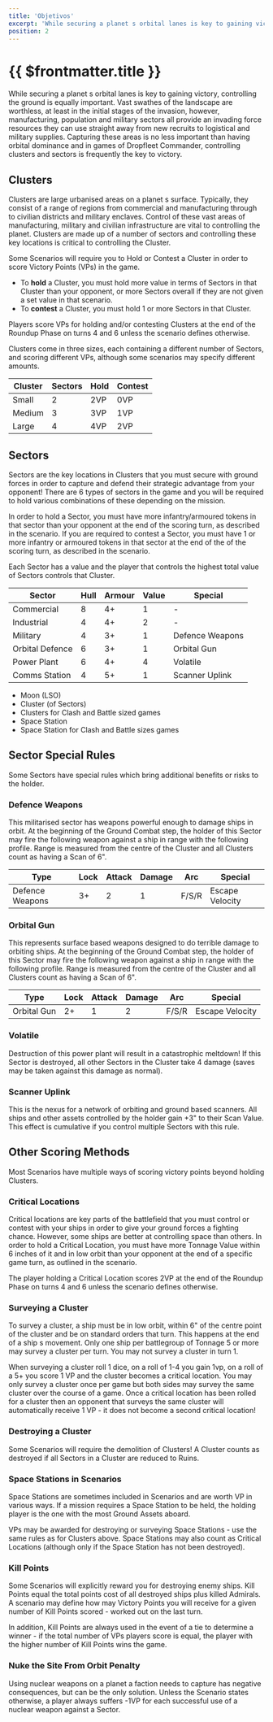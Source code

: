 ```yaml
---
title: 'Objetivos'
excerpt: 'While securing a planet s orbital lanes is key to gaining victory, controlling the ground is equally important.'
position: 2
---
```


# {{ $frontmatter.title }}

While securing a planet s orbital lanes is key to gaining victory, controlling the ground is equally important. Vast swathes of the landscape are worthless, at least in the initial stages of the invasion, however, manufacturing, population and military sectors all provide an invading force resources they can use straight away from new recruits to logistical and military supplies. Capturing these areas is no less important than having orbital dominance and in games of Dropfleet Commander, controlling clusters and sectors is frequently the key to victory.

## Clusters

Clusters are large urbanised areas on a planet s surface. Typically, they consist of a range of regions from commercial and manufacturing through to civilian districts and military enclaves. Control of these vast areas of manufacturing, military and civilian infrastructure are vital to controlling the planet. Clusters are made up of a number of sectors and controlling these key locations is critical to controlling the Cluster.

Some Scenarios will require you to Hold or Contest a Cluster in order to score Victory Points (VPs) in the game.

* To **hold** a Cluster, you must hold more value in terms of Sectors in that Cluster than your opponent, or more Sectors overall if they are not given a set value in that scenario.
* To **contest** a Cluster, you must hold 1 or more Sectors in that Cluster.

Players score VPs for holding and/or contesting Clusters at the end of the Roundup Phase on turns 4 and 6 unless the scenario defines otherwise.

Clusters come in three sizes, each containing a different number of Sectors, and scoring different VPs, although some scenarios may specify different amounts.

<table>
  <thead>
    <tr>
      <th>Cluster</th>
      <th>Sectors</th>
      <th>Hold</th>
      <th>Contest</th>
    </tr>
  </thead>
  <tbody>
    <tr>
      <td>Small</td>
      <td>2</td>
      <td>2VP</td>
      <td>0VP</td>
    </tr>
    <tr>
      <td>Medium</td>
      <td>3</td>
      <td>3VP</td>
      <td>1VP</td>
    </tr>
    <tr>
      <td>Large</td>
      <td>4</td>
      <td>4VP</td>
      <td>2VP</td>
    </tr>
  </tbody>
</table>

## Sectors

Sectors are the key locations in Clusters that you must secure with ground forces in order to capture and defend their strategic advantage from your opponent! There are 6 types of sectors in the game and you will be required to hold various combinations of these depending on the mission.

In order to hold a Sector, you must have more infantry/armoured tokens in that sector than your opponent at the end of the scoring turn, as described in the scenario. If you are required to contest a Sector, you must have 1 or more infantry or armoured tokens in that sector at the end of the of the scoring turn, as described in the scenario.

Each Sector has a value and the player that controls the highest total value of Sectors controls that Cluster.

<table>
  <thead>
    <tr>
      <th>Sector</th>
      <th>Hull</th>
      <th>Armour</th>
      <th>Value</th>
      <th>Special</th>
    </tr>
  </thead>
  <tbody>
    <tr>
      <td>Commercial</td>
      <td>8</td>
      <td>4+</td>
      <td>1</td>
      <td>-</td>
    </tr>
    <tr>
      <td>Industrial</td>
      <td>4</td>
      <td>4+</td>
      <td>2</td>
      <td>-</td>
    </tr>
    <tr>
      <td>Military</td>
      <td>4</td>
      <td>3+</td>
      <td>1</td>
      <td>Defence Weapons</td>
    </tr>
    <tr>
      <td>Orbital Defence</td>
      <td>6</td>
      <td>3+</td>
      <td>1</td>
      <td>Orbital Gun</td>
    </tr>
    <tr>
      <td>Power Plant</td>
      <td>6</td>
      <td>4+</td>
      <td>4</td>
      <td>Volatile</td>
    </tr>
    <tr>
      <td>Comms Station</td>
      <td>4</td>
      <td>5+</td>
      <td>1</td>
      <td>Scanner Uplink</td>
    </tr>
  </tbody>
</table>

* Moon (LSO)
* Cluster (of Sectors)
* Clusters for Clash and Battle sized games
* Space Station
* Space Station for Clash and Battle sizes games

## Sector Special Rules

Some Sectors have special rules which bring additional benefits or risks to the holder.

### Defence Weapons

This militarised sector has weapons powerful enough to damage ships in orbit. At the beginning of the Ground Combat step, the holder of this Sector may fire the following weapon against a ship in range with the following profile. Range is measured from the centre of the Cluster and all Clusters count as having a Scan of 6".

<table>
  <thead>
      <tr>
        <th>Type</th>
        <th>Lock</th>
        <th>Attack</th>
        <th>Damage</th>
        <th>Arc</th>
        <th>Special</th>
      </tr>
  </thead>
  <tbody>
      <tr>
        <td>Defence Weapons</td>
        <td>3+</td>
        <td>2</td>
        <td>1</td>
        <td>F/S/R</td>
        <td>Escape Velocity</td>
      </tr>
  </tbody>
</table>

### Orbital Gun

This represents surface based weapons designed to do terrible damage to orbiting ships. At the beginning of the Ground Combat step, the holder of this Sector may fire the following weapon against a ship in range with the following profile. Range is measured from the centre of the Cluster and all Clusters count as having a Scan of 6".

<table>
  <thead>
    <tr>
      <th>Type</th>
      <th>Lock</th>
      <th>Attack</th>
      <th>Damage</th>
      <th>Arc</th>
      <th>Special</th>
    </tr>
  </thead>
  <tbody>
    <tr>
      <td>Orbital Gun</td>
      <td>2+</td>
      <td>1</td>
      <td>2</td>
      <td>F/S/R</td>
      <td>Escape Velocity</td>
    </tr>
  </tbody>
</table>

### Volatile

Destruction of this power plant will result in a catastrophic meltdown! If this Sector is destroyed, all other Sectors in the Cluster take 4 damage (saves may be taken against this damage as normal).

### Scanner Uplink

This is the nexus for a network of orbiting and ground based scanners. All ships and other assets controlled by the holder gain +3" to their Scan Value. This effect is cumulative if you control multiple Sectors with this rule.

## Other Scoring Methods

Most Scenarios have multiple ways of scoring victory points beyond holding Clusters.

### Critical Locations

Critical locations are key parts of the battlefield that you must control or contest with your ships in order to give your ground forces a fighting chance. However, some ships are better at controlling space than others. In order to hold a Critical Location, you must have more Tonnage Value within 6 inches of it and in low orbit than your opponent at the end of a specific game turn, as outlined in the scenario.

The player holding a Critical Location scores 2VP at the end of the Roundup Phase on turns 4 and 6 unless the scenario defines otherwise.

### Surveying a Cluster

To survey a cluster, a ship must be in low orbit, within 6" of the centre point of the cluster and be on standard orders that turn. This happens at the end of a ship s movement. Only one ship per battlegroup of Tonnage 5 or more may survey a cluster per turn. You may not survey a cluster in turn 1.

When surveying a cluster roll 1 dice, on a roll of 1-4 you gain 1vp, on a roll of a 5+ you score 1 VP and the cluster becomes a critical location. You may only survey a cluster once per game but both sides may survey the same cluster over the course of a game. Once a critical location has been rolled for a cluster then an opponent that surveys the same cluster will automatically receive 1 VP - it does not become a second critical location!

### Destroying a Cluster

Some Scenarios will require the demolition of Clusters! A Cluster counts as destroyed if all Sectors in a Cluster are reduced to Ruins.

### Space Stations in Scenarios

Space Stations are sometimes included in Scenarios and are worth VP in various ways. If a mission requires a Space Station to be held, the holding player is the one with the most Ground Assets aboard.

VPs may be awarded for destroying or surveying Space Stations - use the same rules as for Clusters above. Space Stations may also count as Critical Locations (although only if the Space Station has not been destroyed).

### Kill Points

Some Scenarios will explicitly reward you for destroying enemy ships. Kill Points equal the total points cost of all destroyed ships plus killed Admirals. A scenario may define how may Victory Points you will receive for a given number of Kill Points scored - worked out on the last turn.

In addition, Kill Points are always used in the event of a tie to determine a winner - if the total number of VPs players score is equal, the player with the higher number of Kill Points wins the game.

### Nuke the Site From Orbit Penalty

Using nuclear weapons on a planet a faction needs to capture has negative consequences, but can be the only solution. Unless the Scenario states otherwise, a player always suffers -1VP for each successful use of a nuclear weapon against a Sector.
